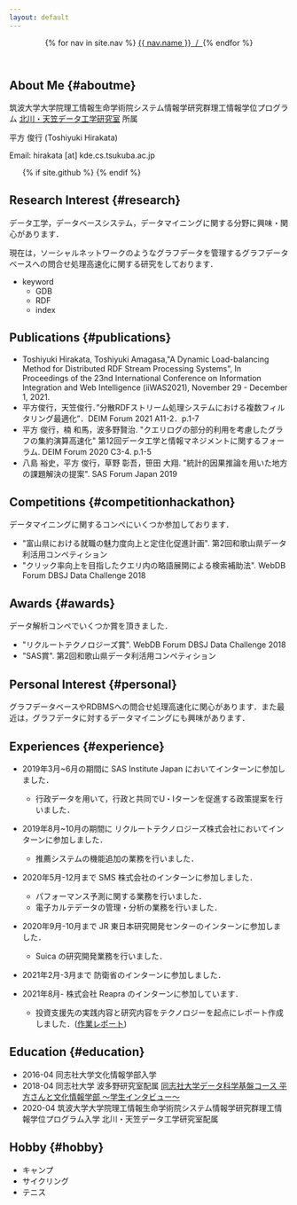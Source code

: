 ```yaml
---
layout: default
---
```


<header class="bloghead">
    <nav class="bloghead-nav">
        {% for nav in site.nav %}
	<a class="text-link" href="{{ nav.href }}">{{ nav.name }}<span> &nbsp;/&nbsp; </span></a> {% endfor %}
    </nav>
</header>

## About Me {#aboutme}
筑波大学大学院理工情報生命学術院システム情報学研究群理工情報学位プログラム
<a class="text-link" href="http://kde.cs.tsukuba.ac.jp">北川・天笠データ工学研究室</a>
所属

平方 俊行 (Toshiyuki Hirakata)

Email: hirakata [at] kde.cs.tsukuba.ac.jp

<ul class="social">
  {% if site.github %}
  <a type="button" href="http://github.com/{{ site.github }}">
    <i class="fa fa-github"></i>
  </a>
  {% endif %}
</ul>

## Research Interest {#research}
データ工学，データベースシステム，データマイニングに関する分野に興味・関心があります．

現在は，ソーシャルネットワークのようなグラフデータを管理するグラフデータベースへの問合せ処理高速化に関する研究をしております．

* keyword
  * GDB
  * RDF
  * index

## Publications {#publications}
* Toshiyuki Hirakata, Toshiyuki Amagasa,"A Dynamic Load-balancing Method for Distributed RDF Stream Processing Systems", In Proceedings of the 23nd International Conference on Information Integration and Web Intelligence (iiWAS2021), November 29 - December 1, 2021.
* 平方俊行，天笠俊行．”分散RDFストリーム処理システムにおける複数フィルタリング最適化”．DEIM Forum 2021 A11-2．p.1-7
* 平方 俊行，楠 和馬，波多野賢治. "クエリログの部分的利用を考慮したグラフの集約演算高速化" 第12回データ工学と情報マネジメントに関するフォーラム. DEIM Forum 2020 C3-4. p.1-5
* 八島 裕史，平方 俊行，草野 彰吾，笹田 大翔. "統計的因果推論を用いた地方の課題解決の提案". SAS Forum Japan 2019

## Competitions {#competitionhackathon} 
データマイニングに関するコンペにいくつか参加しております．

* "富山県における就職の魅力度向上と定住化促進計画". 第2回和歌山県データ利活用コンペティション
* "クリック率向上を目指したクエリ内の略語展開による検索補助法". WebDB Forum DBSJ Data Challenge 2018

## Awards {#awards}
データ解析コンペでいくつか賞を頂きました．

* "リクルートテクノロジーズ賞". WebDB Forum DBSJ Data Challenge 2018
* "SAS賞". 第2回和歌山県データ利活用コンペティション

## Personal Interest {#personal}
グラフデータベースやRDBMSへの問合せ処理高速化に関心があります．また最近は，グラフデータに対するデータマイニングにも興味があります．

## Experiences {#experience}
* 2019年3月~6月の期間に SAS Institute Japan においてインターンに参加しました．
  * 行政データを用いて，行政と共同でU・Iターンを促進する政策提案を行いました．


* 2019年8月~10月の期間に リクルートテクノロジーズ株式会社においてインターンに参加しました．
  * 推薦システムの機能追加の業務を行いました．


* 2020年5月-12月まで SMS 株式会社のインターンに参加しました．
  * パフォーマンス予測に関する業務を行いました．
  * 電子カルテデータの管理・分析の業務を行いました．

* 2020年9月-10月まで JR 東日本研究開発センターのインターンに参加しました．
  * Suica の研究開発業務を行いました．

* 2021年2月-3月まで 防衛省のインターンに参加しました．
* 2021年8月- 株式会社 Reapra のインターンに参加しています．
  * 投資支援先の実践内容と研究内容をテクノロジーを起点にレポート作成しました．(<a class="text-link" href="https://github.com/hiratekatayama/technology/blob/main/Inovation_and_Technology.pdf">作業レポート</a>)


## Education {#education}
* 2016-04 同志社大学文化情報学部入学
* 2018-04 同志社大学 波多野研究室配属 <a class="text-link" href="https://www.cis.doshisha.ac.jp/course/foundationaldata/student/
">同志社大学データ科学基盤コース 平方さんと文化情報学部 ～学生インタビュー～</a>
* 2020-04 筑波大学大学院理工情報生命学術院システム情報学研究群理工情報学位プログラム入学 北川・天笠データ工学研究室配属

## Hobby {#hobby}
* キャンプ
* サイクリング
* テニス
